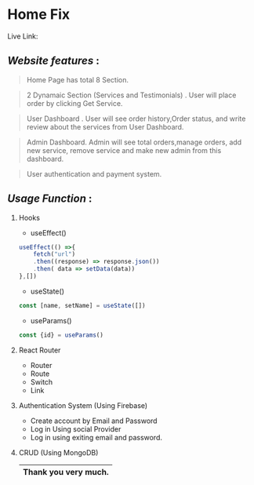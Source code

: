 # __Home Fix__
Live Link: 

## **_Website features_** :

> Home Page has total 8 Section.

> 2 Dynamaic Section (Services and Testimonials) . User will place order by clicking Get Service. 

> User Dashboard . User will see order history,Order status, and write review about the services from User Dashboard.
    
> Admin Dashboard. Admin will see total orders,manage orders, add new service, remove service and make new admin from this dashboard.

> User authentication and payment system.


## **_Usage Function_** :
1. Hooks 
    * useEffect()
    ```js
    useEffect(() =>{
        fetch("url")
        .then((response) => response.json())
        .then( data => setData(data))
    },[])
    ```
    * useState()
    ```js
    const [name, setName] = useState([])
    ```
    * useParams()
    ```js
    const {id} = useParams()
    ```
2. React Router
    * Router
    * Route
    * Switch
    * Link

3. Authentication System (Using Firebase)
    * Create account by Email and Password
    * Log in Using social Provider
    * Log in using exiting email and password.

4. CRUD (Using MongoDB)
    
    | Thank you very much. |
    | ------------- |